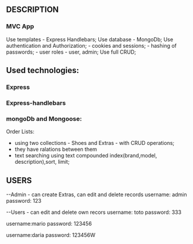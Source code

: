 ## DESCRIPTION

### MVC App

Use templates - Express Handlebars;
Use database - MongoDb;
Use authentication and Authorization; - cookies and sessions; - hashing of passwords; - user roles - user, admin;
Use full CRUD;

## Used technologies:

### Express

### Express-handlebars

### mongoDb and Mongoose:
Order Lists:
-   using two collections - Shoes and Extras - with CRUD operations;
-   they have ralations between them
-   text searching using text compounded index(brand,model, description),sort, limit;

## USERS

--Admin - can create Extras, can edit and delete records
username: admin
password: 123

--Users - can edit and delete own recors
username: toto
password: 333

username:mario
password: 123456

username:daria
password: 123456W
